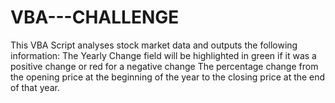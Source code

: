# VBA---CHALLENGE

This VBA Script analyses stock market data and outputs the following information:
	The Yearly Change field will be highlighted in green if it was a positive change or red for a negative change
  The percentage change from the opening price at the beginning of the year to the closing price at the end of that year.

